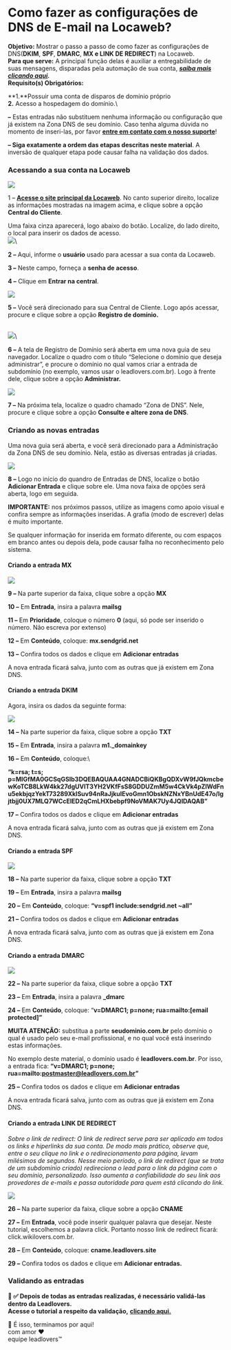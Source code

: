 # Como fazer as configurações de DNS de E-mail na Locaweb?

**Objetivo:**  Mostrar o passo a passo de como fazer as configurações de DNS(**DKIM**, **SPF**, **DMARC**, **MX e LINK DE REDIRECT**) na Locaweb.\
**Para que serve:** A principal função delas é auxiliar a entregabilidade de suas mensagens, disparadas pela automação de sua conta, [_**saiba mais clicando aqui**_](o-que-sao-as-configuracoes-de-dns-de-e-mail.md)_**.**_\
**Requisito(s) Obrigatórios:**&#x20;

**1.**Possuir uma conta de disparos de domínio próprio \
**2.** Acesso a hospedagem do domínio.\


**–** Estas entradas não substituem nenhuma informação ou configuração que já existem na Zona DNS de seu domínio. Caso tenha alguma dúvida no momento de inseri-las, por favor [**entre em contato com o nosso suporte**](https://app.leadlovers.com/atendimento)!

**– Siga exatamente a ordem das etapas descritas neste material**. A inversão de qualquer etapa pode causar falha na validação dos dados.

### **Acessando a sua conta na Locaweb**

[![](https://legado.leadlovers.site/wp-content/uploads/2020/09/t1-2-1.png)](https://legado.leadlovers.site/wp-content/uploads/2020/09/t1-2-1.png)

1 – [**Acesse o site principal da Locaweb**](https://www.locaweb.com.br/). No canto superior direito, localize as informações mostradas na imagem acima, e clique sobre a opção **Central do Cliente**.

Uma faixa cinza aparecerá, logo abaixo do botão. Localize, do lado direito, o local para inserir os dados de acesso.\
[![](https://legado.leadlovers.site/wp-content/uploads/2020/09/como-fazer-as-configuraes-de-dns-de-e-mail-na-locaweb\_-360034914134\_subdomain-locaweb-2.png)](https://legado.leadlovers.site/wp-content/uploads/2020/09/como-fazer-as-configuraes-de-dns-de-e-mail-na-locaweb\_-360034914134\_subdomain-locaweb-2.png)\


**2 –** Aqui, informe o **usuário** usado para acessar a sua conta da Locaweb.

**3 –** Neste campo, forneça a **senha de acesso**.

**4 –** Clique em **Entrar na central**.

[![](https://legado.leadlovers.site/wp-content/uploads/2020/09/como-fazer-as-configuraes-de-dns-de-e-mail-na-locaweb\_-360034914134\_subdomain-locaweb-3.png)](https://legado.leadlovers.site/wp-content/uploads/2020/09/como-fazer-as-configuraes-de-dns-de-e-mail-na-locaweb\_-360034914134\_subdomain-locaweb-3.png)

**5 –** Você será direcionado para sua Central de Cliente. Logo após acessar, procure e clique sobre a opção **Registro de domínio.**

\
[![](https://legado.leadlovers.site/wp-content/uploads/2020/09/como-fazer-as-configuraes-de-dns-de-e-mail-na-locaweb\_-360034914134\_subdomain-locaweb-4.png)](https://legado.leadlovers.site/wp-content/uploads/2020/09/como-fazer-as-configuraes-de-dns-de-e-mail-na-locaweb\_-360034914134\_subdomain-locaweb-4.png)\


**6 –** A tela de Registro de Domínio será aberta em uma nova guia de seu navegador. Localize o quadro com o título “Selecione o domínio que deseja administrar”, e procure o domínio no qual vamos criar a entrada de subdomínio (no exemplo, vamos usar o leadlovers.com.br). Logo à frente dele, clique sobre a opção **Administrar.**

[![](https://legado.leadlovers.site/wp-content/uploads/2020/09/como-fazer-as-configuraes-de-dns-de-e-mail-na-locaweb\_-360034914134\_subdomain-locaweb-5.png)](https://legado.leadlovers.site/wp-content/uploads/2020/09/como-fazer-as-configuraes-de-dns-de-e-mail-na-locaweb\_-360034914134\_subdomain-locaweb-5.png)

**7 –** Na próxima tela, localize o quadro chamado “Zona de DNS”. Nele, procure e clique sobre a opção **Consulte e altere zona de DNS**.

### **Criando as novas entradas**

Uma nova guia será aberta, e você será direcionado para a Administração da Zona DNS de seu domínio. Nela, estão as diversas entradas já criadas.

[![](https://legado.leadlovers.site/wp-content/uploads/2020/09/como-fazer-as-configuraes-de-dns-de-e-mail-na-locaweb\_-360034914134\_subdomain-locaweb-6.png)](https://legado.leadlovers.site/wp-content/uploads/2020/09/como-fazer-as-configuraes-de-dns-de-e-mail-na-locaweb\_-360034914134\_subdomain-locaweb-6.png)

**8 –** Logo no início do quandro de Entradas de DNS, localize o botão **Adicionar Entrada** e clique sobre ele. Uma nova faixa de opções será aberta, logo em seguida.

**IMPORTANTE:** nos próximos passos, utilize as imagens como apoio visual e confira sempre as informações inseridas. A grafia (modo de escrever) delas é muito importante.

Se qualquer informação for inserida em formato diferente, ou com espaços em branco antes ou depois dela, pode causar falha no reconhecimento pelo sistema.

#### **Criando a entrada MX**

![](https://legado.leadlovers.site/wp-content/uploads/2020/07/LB-mx.png)

**9 –** Na parte superior da faixa, clique sobre a opção **MX**

**10 –** Em **Entrada**, insira a palavra **mailsg**

**11 –** Em **Prioridade**, coloque o número **0** (aqui, só pode ser inserido o número. Não escreva por extenso)

**12 –** Em **Conteúdo**, coloque: **mx.sendgrid.net**

**13 –** Confira todos os dados e clique em **Adicionar entradas**

A nova entrada ficará salva, junto com as outras que já existem em Zona DNS.

#### **Criando a entrada DKIM**

Agora, insira os dados da seguinte forma:

![](https://legado.leadlovers.site/wp-content/uploads/2020/07/LB-dkim.png)

**14 –** Na parte superior da faixa, clique sobre a opção **TXT**

**15 –** Em **Entrada**, insira a palavra **m1.\_domainkey**

**16 –** Em **Conteúdo**, coloque:\


**“k=rsa; t=s; p=MIGfMA0GCSqGSIb3DQEBAQUAA4GNADCBiQKBgQDXvW9fJQkmcbewKoTCB8LkW4kk27dgUVlT3YH2VKfFsS8GDDUZmM5w4CkVk4pZlWdFnu5ekbjqzYekT73289XklSuv94nRaJjkuIEvoGmn1ObskNZNxYBnUdE47o/lgjtbjj0UX7MLQ7WCcEIED2qCmLHXbebpf9NoVMAK7Uy4JQIDAQAB”**

**17 –** Confira todos os dados e clique em **Adicionar entradas**

A nova entrada ficará salva, junto com as outras que já existem em Zona DNS.

#### **Criando a entrada SPF**

![](https://legado.leadlovers.site/wp-content/uploads/2020/07/LB-spf.png)

**18 –** Na parte superior da faixa, clique sobre a opção **TXT**

**19 –** Em **Entrada**, insira a palavra **mailsg**

**20 –** Em **Conteúdo**, coloque: **“v=spf1 include:sendgrid.net \~all”**

**21 –** Confira todos os dados e clique em **Adicionar entradas**

A nova entrada ficará salva, junto com as outras que já existem em Zona DNS.

#### **Criando a entrada DMARC**

![](https://legado.leadlovers.site/wp-content/uploads/2020/07/LB-dmarc.png)

**22 –** Na parte superior da faixa, clique sobre a opção **TXT**

**23 –** Em **Entrada**, insira a palavra **\_dmarc**

**24 –** Em **Conteúdo**, coloque: “**v=DMARC1; p=none; rua=mailto:\[email protected]”**

**MUITA ATENÇÃO:** substitua a parte **seudominio.com.br** pelo domínio o qual é usado pelo seu e-mail profissional, e no qual você está inserindo estas informações.

No exemplo deste material, o domínio usado é **leadlovers.com.br**. Por isso, a entrada fica: **“v=DMARC1; p=none; rua=mailto:postmaster@leadlovers.com.br”**

**25 –** Confira todos os dados e clique em **Adicionar entradas**

A nova entrada ficará salva, junto com as outras que já existem em Zona DNS.

#### **Criando a entrada LINK DE REDIRECT**

_Sobre o link de redirect: O link de redirect serve para ser aplicado em todos os links e hiperlinks da sua conta. De modo mais prático, observe que, entre o seu clique no link e o redirecionamento para página, levam milésimos de segundos. Nesse meio período, o link de redirect (que se trata de um subdomínio criado) redireciona o lead para o link da página com o seu domínio, personalizado. Isso aumenta a confiabilidade do seu link aos provedores de e-mails e passa autoridade para quem está clicando do link._

![](https://legado.leadlovers.site/wp-content/uploads/2020/07/1-16-1024x245.png)

**26 –** Na parte superior da faixa, clique sobre a opção **CNAME**

**27 –** Em **Entrada**, você pode inserir qualquer palavra que desejar. Neste tutorial, escolhemos a palavra click. Portanto nosso link de redirect ficará: click.wikilovers.com.br.

**28 –** Em **Conteúdo**, coloque: **cname.leadlovers.site**

**29 –** Confira todos os dados e clique em **Adicionar entradas.**

### **Validando as entradas**

**📢 ✅ Depois de todas as entradas realizadas, é necessário validá-las dentro da Leadlovers.**\
**Acesse o tutorial a respeito da validação,** [**clicando aqui.**](../../backlog/como-fazer-as-configuracoes-de-dns-de-e-mail-no-builderall.md)



&#x20;🏁 É isso, terminamos por aqui!\
com amor ❤\
equipe leadlovers™

